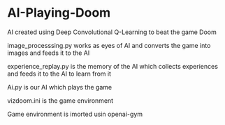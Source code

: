 # AI-Playing-Doom

AI created using Deep Convolutional Q-Learning to beat the game Doom

image_processsing.py works as eyes of AI and converts the game into images and feeds it to the AI

experience_replay.py is the memory of the AI which collects experiences and feeds it to the AI to learn from it

Ai.py is our AI which plays the game

vizdoom.ini is the game environment

Game environment is imorted usin openai-gym
